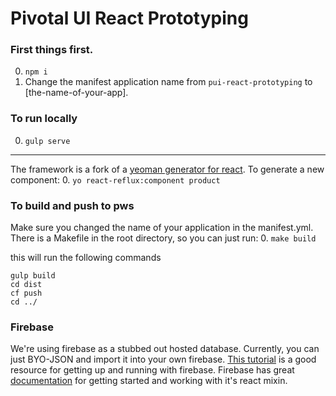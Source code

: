 # Pivotal UI React Prototyping

### First things first.
0. `npm i`
0. Change the manifest application name from `pui-react-prototyping` to [the-name-of-your-app].

### To run locally
0. `gulp serve`

* * *

The framework is a fork of a [yeoman generator for react](https://www.npmjs.com/package/generator-react-reflux). To generate a new component:
0. `yo react-reflux:component product`

### To build and push to pws
Make sure you changed the name of your application in the manifest.yml. There is a Makefile in the root directory, so you can just run:
0. `make build`

this will run the following commands

```
gulp build
cd dist
cf push
cd ../
```

### Firebase
We're using firebase as a stubbed out hosted database. Currently, you can just BYO-JSON and import it into your own firebase. [This tutorial](https://www.firebase.com/blog/2015-07-15-reactfire-0-5-0.html) is a good resource for getting up and running with firebase. Firebase has great [documentation](https://www.firebase.com/docs/web/libraries/react/) for getting started and working with it's react mixin.
